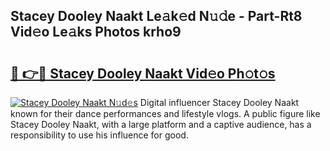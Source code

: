 ## Stacey Dooley Naakt Le𝚊k𝚎d N𝚞𝚍e - Part-Rt8 Vid𝚎o Le𝚊ks Photos krho9

# <h2><a href="http://fb9upmq.evod.top/?m=Stacey+Dooley+Naakt">🔗 👉🔴 Stacey Dooley Naakt Vid𝚎o Ph𝚘t𝚘s</a></h2>

[![Stacey Dooley Naakt N𝚞d𝚎s](https://i.imgur.com/8V9OHl7.gif)](http://fb9upmq.evod.top/?m=Stacey+Dooley+Naakt)
Digital influencer Stacey Dooley Naakt known for their dance performances and lifestyle vlogs. A public figure like Stacey Dooley Naakt, with a large platform and a captive audience, has a responsibility to use his influence for good. 
